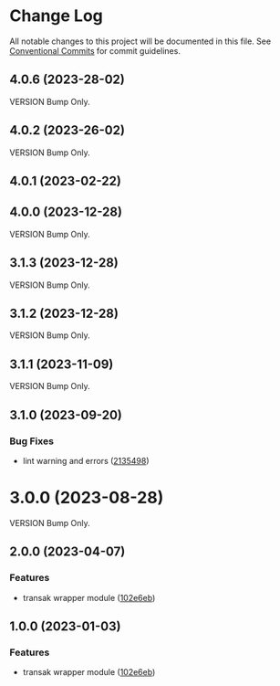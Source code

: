 # Change Log

All notable changes to this project will be documented in this file.
See [Conventional Commits](https://conventionalcommits.org) for commit guidelines.

## 4.0.6 (2023-28-02)

VERSION Bump Only.

## 4.0.2 (2023-26-02)

VERSION Bump Only.

## 4.0.1 (2023-02-22)

## 4.0.0 (2023-12-28)

VERSION Bump Only.

## 3.1.3 (2023-12-28)

VERSION Bump Only.

## 3.1.2 (2023-12-28)

VERSION Bump Only.

## 3.1.1 (2023-11-09)

VERSION Bump Only.

## 3.1.0 (2023-09-20)

### Bug Fixes

- lint warning and errors ([2135498](https://github.com/bcnmy/biconomy-client-sdk/commit/2135498896beb54d25add820c1521ffa22d5db7c))

# 3.0.0 (2023-08-28)

VERSION Bump Only.

## 2.0.0 (2023-04-07)

### Features

- transak wrapper module ([102e6eb](https://github.com/bcnmy/biconomy-client-sdk/commit/102e6eb5f179e4aff77d1e91973e0b32fa7b8f9a))

## 1.0.0 (2023-01-03)

### Features

- transak wrapper module ([102e6eb](https://github.com/bcnmy/biconomy-client-sdk/commit/102e6eb5f179e4aff77d1e91973e0b32fa7b8f9a))
